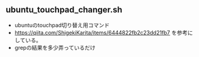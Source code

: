 ## ubuntu_touchpad_changer.sh
* ubuntuのtouchpad切り替え用コマンド
* https://qiita.com/ShigekiKarita/items/6444822fb2c23dd21fb7 を参考にしている。
* grepの結果を多少弄っているだけ
